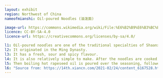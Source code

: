 ```yaml
---
layout: exhibit
region: Northwest of China
nameofmianshi: Oil-poured Noodles (油泼面)

image-url: https://commons.wikimedia.org/wiki/File:%E6%B2%B9%E6%B3%BC%E6%89%AF%E9%9D%A2.jpg 
licence: CC-BY-SA-4.0
licence-url: https://creativecommons.org/licenses/by-sa/4.0/

l1: Oil-poured noodles are one of the traditional specialties of Shaanxi noodle dishes.
l2: It originated in the Ming Dynasty. 
l3: It has a fresh, sour and spicy flavour.
l4: It is also relatively simple to make. After the noodles are cooked, put minced garlic, chopped spring onion and chilli on the top of the noodles. 
l5: Then boiling hot rapeseed oil is poured over the seasoning, followed by the right amount of soy sauce and balsamic vinegar. 
l6: "Source from: https://14th.xiancn.com/2021-02/24/content_6167528.html"
---
```

